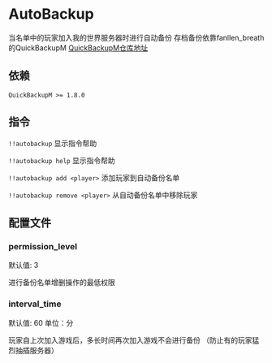 # AutoBackup
当名单中的玩家加入我的世界服务器时进行自动备份
存档备份依靠fanllen_breath的QuickBackupM
[QuickBackupM仓库地址](https://github.com/TISUnion/QuickBackupM)

## 依赖

`QuickBackupM >= 1.8.0`

## 指令


`!!autobackup` 显示指令帮助

`!!autobackup help` 显示指令帮助

`!!autobackup add <player>` 添加玩家到自动备份名单

`!!autobackup remove <player>` 从自动备份名单中移除玩家

## 配置文件

### permission_level

默认值: 3

进行备份名单增删操作的最低权限

### interval_time

默认值: 60 单位：分

玩家自上次加入游戏后，多长时间再次加入游戏不会进行备份
（防止有的玩家猛烈抽插服务器）
